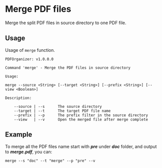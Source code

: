 # Merge PDF files

Merge the split PDF files in source directory to one PDF file.

## Usage

Usage of `merge` function.

```
PDFOrganizer: v1.0.0.0

Command 'merge' - Merge the PDF files in source directory

Usage:

merge --source <String> [--target <String>] [--prefix <String>] [--view <Boolean>]

Description:

    --source | --s      The source directory
    --target | --t      The target PDF file name
    --prefix | --p      The prefix filter in the source directory
    --view   | --v      Open the merged file after merge complete
```

## Example

To merge all the PDF files name start with ***pre*** under ***doc*** folder, and output to ***merge.pdf***, you can:

```
merge --s "doc" --t "merge" --p "pre" --v
```
